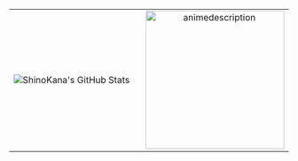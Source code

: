 <table width="100%">
  <tr>
    <td width="50%">
      <img src="https://github-readme-stats.vercel.app/api?username=ShinoKana&show_icons=true&theme=monokai" alt="ShinoKana's GitHub Stats" />
    </td>
    <td width="50%" align="center">
      <img src="https://count.getloli.com/get/@ShinoKana?theme=asoul" alt="animedescription" width="250" />
    </td>
  </tr>
</table>

<!--

**ShinoKana/ShinoKana** is a ✨ _special_ ✨ repository because its `README.md` (this file) appears on your GitHub profile.

Here are some ideas to get you started: 

- 🔭 I’m currently working on something cool!
- 🌱 I’m currently learning with help from docs.github.com
- 👯 I’m looking to collaborate on ...
- 🤔 I’m looking for help with ...
- 💬 Ask me about GitHub
- 📫 How to reach me: ...
- 😄 Pronouns: ...
- ⚡ Fun fact: ...
-->
